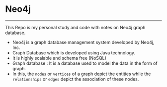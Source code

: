 # Neo4j
*** 
This Repo is my personal study and code with notes on Neo4j graph database.

* Neo4j is a graph database management system developed by Neo4j, Inc. 
* Graph Database which is developed using Java technology.
* It is highly scalable and schema free (NoSQL)
* Graph database : It is a database used to model the data in the form of graph. 
* In this, the `nodes` or `vertices` of a graph depict the entities while the `relationships` or `edges` depict the association of these nodes.
